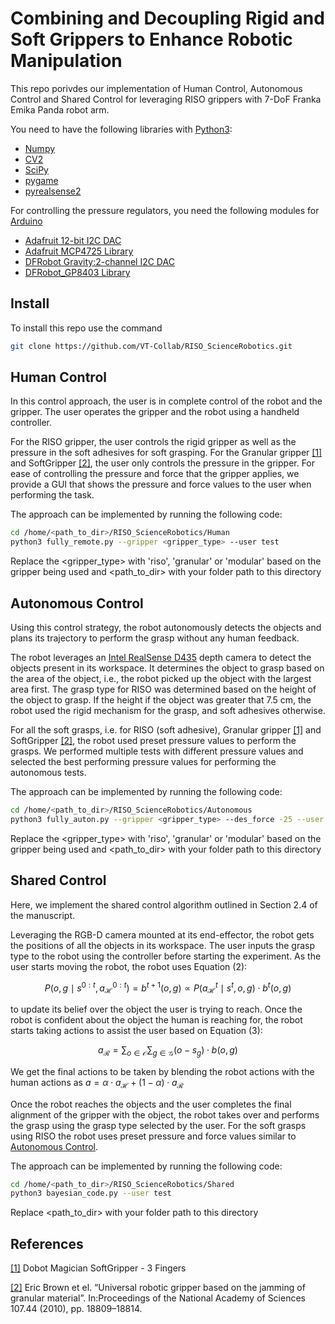 # Combining and Decoupling Rigid and Soft Grippers to Enhance Robotic Manipulation

This repo porivdes our implementation of Human Control, Autonomous Control and Shared Control for leveraging RISO grippers with 7-DoF Franka Emika Panda robot arm.

You need to have the following libraries with [Python3](https://www.python.org/):

- [Numpy](https://numpy.org/)
- [CV2](https://pypi.org/project/opencv-python/)
- [SciPy](https://scipy.org/)
- [pygame](https://www.pygame.org/news)
- [pyrealsense2](https://pypi.org/project/pyrealsense2/)

For controlling the pressure regulators, you need the following modules for [Arduino](https://www.arduino.cc/)
- [Adafruit 12-bit I2C DAC](https://www.adafruit.com/product/935)
- [Adafruit MCP4725 Library](https://github.com/adafruit/Adafruit_MCP4725)
- [DFRobot Gravity:2-channel I2C DAC](https://www.dfrobot.com/product-2613.html)
- [DFRobot_GP8403 Library](https://github.com/DFRobot/DFRobot_GP8403)

## Install 
To install this repo use the command 

```bash
git clone https://github.com/VT-Collab/RISO_ScienceRobotics.git
```
## Human Control
In this control approach, the user is in complete control of the robot and the gripper. The user operates the gripper and the robot using a handheld controller. 

For the RISO gripper, the user controls the rigid gripper as well as the pressure in the soft adhesives for soft grasping. For the Granular gripper [[1]](#references) and SoftGripper [[2]](#references), the user only controls the pressure in the gripper. For ease of controlling the pressure and force that the gripper applies, we provide a GUI that shows the pressure and force values to the user when performing the task.

The approach can be implemented by running the following code:

```bash
cd /home/<path_to_dir>/RISO_ScienceRobotics/Human
python3 fully_remote.py --gripper <gripper_type> --user test
```
Replace the <gripper_type> with 'riso', 'granular' or 'modular' based on the gripper being used and <path_to_dir> with your folder path to this directory

## Autonomous Control
Using this control strategy, the robot autonomously detects the objects and plans its trajectory to perform the grasp without any human feedback.

The robot leverages an [Intel RealSense D435](https://www.intelrealsense.com/depth-camera-d435/) depth camera to detect the objects present in its workspace. It determines the object to grasp based on the area of the object, i.e., the robot picked up the object with the largest area first. The grasp type for RISO was determined based on the height of the object to grasp. If the height if the object was greater that 7.5 cm, the robot used the rigid mechanism for the grasp, and soft adhesives otherwise.

For all the soft grasps, i.e. for RISO (soft adhesive), Granular gripper [[1]](#references) and SoftGripper [[2]](#references), the robot used preset pressure values to perform the grasps. We performed multiple tests with different pressure values and selected the best performing pressure values for performing the autonomous tests.

The approach can be implemented by running the following code:

```bash
cd /home/<path_to_dir>/RISO_ScienceRobotics/Autonomous
python3 fully_auton.py --gripper <gripper_type> --des_force -25 --user test
```

Replace the <gripper_type> with 'riso', 'granular' or 'modular' based on the gripper being used and <path_to_dir> with your folder path to this directory


## Shared Control
Here, we implement the shared control algorithm outlined in Section 2.4 of the manuscript.

Leveraging the RGB-D camera mounted at its end-effector, the robot gets the positions of all the objects in its workspace. The user inputs the grasp type to the robot using the controller before starting the experiment. As the user starts moving the robot, the robot uses Equation (2):

$$
P(o, g \mid s^{0:t}, a_\mathcal{H}^{0:t}) = b^{t+1}(o, g) \propto P(a_\mathcal{H}^t \mid s^t, o, g) \cdot b^t(o, g)
$$

to update its belief over the object the user is trying to reach. Once the robot is confident about the object the human is reaching for, the robot starts taking actions to assist the user based on Equation (3):

$$
a_\mathcal{R} = \sum_{o \in \mathcal{O}} \sum_{g \in \mathcal{G}} (o - s_g) \cdot b(o, g)
$$

We get the final actions to be taken by blending the robot actions with the human actions as $a = \alpha \cdot a_\mathcal{H} + (1 - \alpha) \cdot a_\mathcal{R}$

Once the robot reaches the objects and the user completes the final alignment of the gripper with the object, the robot takes over and performs the grasp using the grasp type selected by the user. For the soft grasps using RISO the robot uses preset pressure and force values similar to [Autonomous Control](#autonomous-control). 

The approach can be implemented by running the following code:


```bash
cd /home/<path_to_dir>/RISO_ScienceRobotics/Shared
python3 bayesian_code.py --user test
```
Replace <path_to_dir> with your folder path to this directory

## References

[[1]](https://www.soft-gripping.shop/en/robot-magician-softgripper-3-fingers.html) Dobot Magician SoftGripper - 3 Fingers

[[2]](https://www.pnas.org/doi/abs/10.1073/pnas.1003250107) Eric Brown et  el. “Universal robotic gripper based on the jamming of granular material”. In:Proceedings of the National Academy of Sciences 107.44 (2010), pp. 18809–18814.
